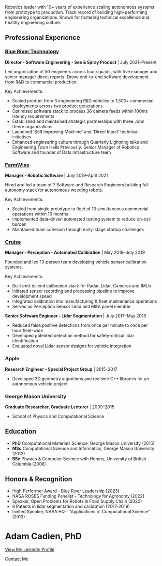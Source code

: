 Robotics leader with 10+ years of experience scaling autonomous systems from prototype to production. Track record of building high-performing engineering organizations. Known for fostering technical excellence and healthy engineering culture.

## Professional Experience

### [Blue River Technology](www.bluerivertech.com)
**Director - Software Engineering - See & Spray Product** | July 2021–Present

Led organization of 50 engineers across four squads, with five manager and senior manager direct reports. Drove end-to-end software development from R&D to commercial production.

Key Achievements:
- Scaled product from 3 engineering R&D vehicles to 1,500+ commercial deployments across two product generations
- Optimized software stack to process 36 camera feeds within 100ms latency requirements
- Established and maintained strategic partnerships with three John Deere organizations
- Launched 'Self Improving Machine' and 'Direct Inject' technical initiatives
- Enhanced engineering culture through Quarterly Lightning talks and Engineering Town Halls
Previously: Senior Manager of Robotics Software and founder of Data Infrastructure team

### [FarmWise](www.farmwise.io)
**Manager - Robotic Software** | July 2019–April 2021

Hired and led a team of 7 Software and Research Engineers building full autonomy stack for autonomous weeding robots.

Key Achievements:
- Scaled from single prototype to fleet of 13 simultaneous commercial operations within 16 months
- Implemented data-driven automated testing system to reduce on-call burden
- Maintained team cohesion through early-stage startup challenges

### [Cruise](https://www.getcruise.com/)
**Manager - Perception - Automated Calibration** | May 2018–July 2019

Founded and led 10-person team developing vehicle sensor calibration systems.

Key Achievements:
- Built end-to-end calibration stack for Radar, Lidar, Cameras and IMUs
- Initiated sensor recording and processing pipeline to improve development speed
- Integrated calibration into manufacturing & fleet maintenance operations
- Served as Perception Sensor Lead and M&A panel member

**Senior Software Engineer - Lidar Segmentation** | July 2017–May 2018
- Reduced false positive detections from once per minute to once per hour fleet-wide
- Developed patented detection method for safety-critical lidar identification
- Evaluated novel Lidar sensor designs for vehicle integration

### Apple
**Research Engineer - Special Project Group** | 2015–2017
- Developed 3D geometry algorithms and realtime C++ libraries for an autonomous vehicle project

### George Mason University
**Graduate Researcher, Graduate Lecturer** | 2009–2015
- School of Physics and Computational Science

## Education
- **PhD** Computational Materials Science, George Mason University (2015)
- **MSc** Computational Science and Informatics, George Mason University (2012)
- **BSc** Physics & Computer Science with Honors, University of British Columbia (2008)

## Honors & Recognition
- High Performer Award - Blue River Leadership (2023)
- NASA ROSES Funding Panelist - Technology for Agronomy (2022)
- Speaker, Open Problems for Robots in Food Supply Chain (2020)
- 8 Patents in lidar segmentation and calibration (2017-2019)
- Invited Speaker, NASA HQ - "Applications of Computational Science" (2013)

# Adam Cadien, PhD

[View My LinkedIn Profile](https://www.linkedin.com/in/adam-cadien-a3969620/)

[Contact Me](mailto:adamcadien@gmail.com)
